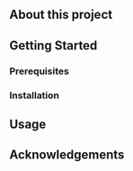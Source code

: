 ## About this project


## Getting Started

### Prerequisites

### Installation 


## Usage


## Acknowledgements

